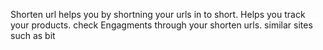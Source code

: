 Shorten url helps you by shortning your urls in to short.
Helps you track your products. check Engagments through your shorten urls.
similar sites such as bit
